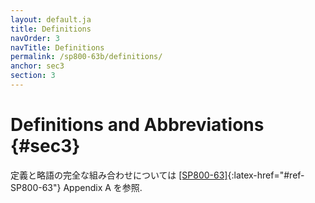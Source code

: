 ```yaml
---
layout: default.ja
title: Definitions
navOrder: 3
navTitle: Definitions
permalink: /sp800-63b/definitions/
anchor: sec3
section: 3
---
```


# Definitions and Abbreviations {#sec3}

<!--
See [[SP800-63]](../_sp800-63/definitions.md#def-and-acr){:latex-href="#ref-SP800-63"}, Appendix A for a complete set of definitions and abbreviations.
-->

定義と略語の完全な組み合わせについては [[SP800-63]](../_sp800-63/definitions.md#def-and-acr){:latex-href="#ref-SP800-63"} Appendix A を参照.